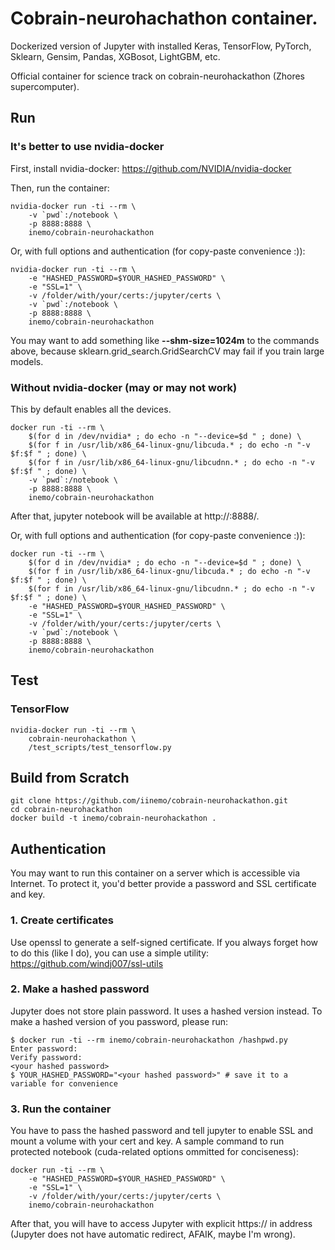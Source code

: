 # Cobrain-neurohachathon container.

Dockerized version of Jupyter with installed Keras, TensorFlow, PyTorch, Sklearn, Gensim, Pandas, XGBosot, LightGBM, etc.

Official container for science track on cobrain-neurohackathon (Zhores supercomputer). 

## Run

### It's better to use nvidia-docker

First, install nvidia-docker: https://github.com/NVIDIA/nvidia-docker

Then, run the container:

    nvidia-docker run -ti --rm \
        -v `pwd`:/notebook \
        -p 8888:8888 \
        inemo/cobrain-neurohackathon

Or, with full options and authentication (for copy-paste convenience :)):

    nvidia-docker run -ti --rm \
        -e "HASHED_PASSWORD=$YOUR_HASHED_PASSWORD" \
        -e "SSL=1" \
        -v /folder/with/your/certs:/jupyter/certs \
        -v `pwd`:/notebook \
        -p 8888:8888 \
        inemo/cobrain-neurohackathon

You may want to add something like **--shm-size=1024m** to the commands above, because sklearn.grid_search.GridSearchCV may fail if you train large models.


### Without nvidia-docker (may or may not work)

This by default enables all the devices.

    docker run -ti --rm \
        $(for d in /dev/nvidia* ; do echo -n "--device=$d " ; done) \
        $(for f in /usr/lib/x86_64-linux-gnu/libcuda.* ; do echo -n "-v $f:$f " ; done) \
        $(for f in /usr/lib/x86_64-linux-gnu/libcudnn.* ; do echo -n "-v $f:$f " ; done) \
        -v `pwd`:/notebook \
        -p 8888:8888 \
        inemo/cobrain-neurohackathon

After that, jupyter notebook will be available at http://<hostname>:8888/.

Or, with full options and authentication (for copy-paste convenience :)):

    docker run -ti --rm \
        $(for d in /dev/nvidia* ; do echo -n "--device=$d " ; done) \
        $(for f in /usr/lib/x86_64-linux-gnu/libcuda.* ; do echo -n "-v $f:$f " ; done) \
        $(for f in /usr/lib/x86_64-linux-gnu/libcudnn.* ; do echo -n "-v $f:$f " ; done) \
        -e "HASHED_PASSWORD=$YOUR_HASHED_PASSWORD" \
        -e "SSL=1" \
        -v /folder/with/your/certs:/jupyter/certs \
        -v `pwd`:/notebook \
        -p 8888:8888 \
        inemo/cobrain-neurohackathon

## Test

### TensorFlow

    nvidia-docker run -ti --rm \
        cobrain-neurohackathon \
        /test_scripts/test_tensorflow.py


## Build from Scratch

    git clone https://github.com/iinemo/cobrain-neurohackathon.git
    cd cobrain-neurohackathon
    docker build -t inemo/cobrain-neurohackathon .


## Authentication

You may want to run this container on a server which is accessible via Internet. To protect it, you'd better provide a password and SSL certificate and key.

### 1. Create certificates

Use openssl to generate a self-signed certificate. If you always forget how to do this (like I do), you can use a simple utility: https://github.com/windj007/ssl-utils


### 2. Make a hashed password

Jupyter does not store plain password. It uses a hashed version instead. To make a hashed version of you password, please run:

    $ docker run -ti --rm inemo/cobrain-neurohackathon /hashpwd.py
    Enter password: 
    Verify password: 
    <your hashed password>
    $ YOUR_HASHED_PASSWORD="<your hashed password>" # save it to a variable for convenience

### 3. Run the container

You have to pass the hashed password and tell jupyter to enable SSL and mount a volume with your cert and key. A sample command to run protected notebook (cuda-related options ommitted for conciseness):

    docker run -ti --rm \
        -e "HASHED_PASSWORD=$YOUR_HASHED_PASSWORD" \
        -e "SSL=1" \
        -v /folder/with/your/certs:/jupyter/certs \
        inemo/cobrain-neurohackathon

After that, you will have to access Jupyter with explicit https:// in address (Jupyter does not have automatic redirect, AFAIK, maybe I'm wrong).
